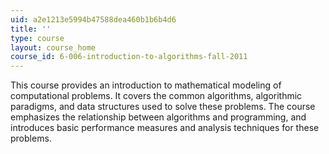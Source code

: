 ```yaml
---
uid: a2e1213e5994b47588dea460b1b6b4d6
title: ''
type: course
layout: course_home
course_id: 6-006-introduction-to-algorithms-fall-2011
---
```

This course provides an introduction to mathematical modeling of computational problems. It covers the common algorithms, algorithmic paradigms, and data structures used to solve these problems. The course emphasizes the relationship between algorithms and programming, and introduces basic performance measures and analysis techniques for these problems.
